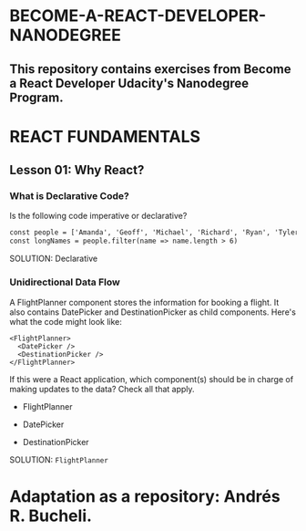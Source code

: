 # BECOME-A-REACT-DEVELOPER-NANODEGREE

## This repository contains exercises from Become a React Developer Udacity's Nanodegree Program. 

# REACT FUNDAMENTALS

## Lesson 01: Why React?

### What is Declarative Code?

Is the following code imperative or declarative?

```html
const people = ['Amanda', 'Geoff', 'Michael', 'Richard', 'Ryan', 'Tyler']
const longNames = people.filter(name => name.length > 6)
```

SOLUTION:
Declarative

### Unidirectional Data Flow

A FlightPlanner component stores the information for booking a flight. It also contains DatePicker and DestinationPicker as child components. Here's what the code might look like:

```
<FlightPlanner>
  <DatePicker />
  <DestinationPicker />
</FlightPlanner>
```
If this were a React application, which component(s) should be in charge of making updates to the data? Check all that apply.

 
* FlightPlanner

 
* DatePicker

 
* DestinationPicker

SOLUTION:
`FlightPlanner`


# Adaptation as a repository: Andrés R. Bucheli.
